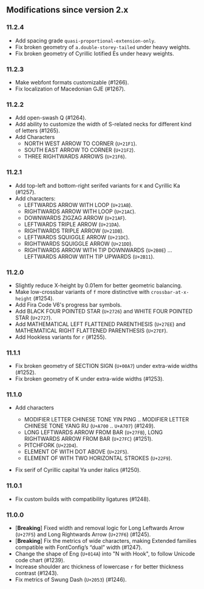 ## Modifications since version 2.x

### 11.2.4

 * Add spacing grade `quasi-proportional-extension-only`.
 * Fix broken geometry of `a.double-storey-tailed` under heavy weights.
 * Fix broken geometry of Cyrillic Iotified Es under heavy weights.


### 11.2.3

 * Make webfont formats customizable (#1266).
 * Fix localization of Macedonian GJE (#1267).


### 11.2.2

 * Add open-swash Q (#1264).
 * Add ability to customize the width of S-related necks for different kind of letters (#1265).
 * Add Characters
   - NORTH WEST ARROW TO CORNER (`U+21F1`).
   - SOUTH EAST ARROW TO CORNER (`U+21F2`).
   - THREE RIGHTWARDS ARROWS (`U+21F6`).


### 11.2.1

 * Add top-left and bottom-right serifed variants for `K` and Cyrillic Ka (#1257).
 * Add characters:
   - LEFTWARDS ARROW WITH LOOP (`U+21AB`).
   - RIGHTWARDS ARROW WITH LOOP (`U+21AC`).
   - DOWNWARDS ZIGZAG ARROW (`U+21AF`).
   - LEFTWARDS TRIPLE ARROW (`U+21DA`).
   - RIGHTWARDS TRIPLE ARROW (`U+21DB`).
   - LEFTWARDS SQUIGGLE ARROW (`U+21DC`).
   - RIGHTWARDS SQUIGGLE ARROW (`U+21DD`).
   - RIGHTWARDS ARROW WITH TIP DOWNWARDS (`U+2B0E`) ... LEFTWARDS ARROW WITH TIP UPWARDS (`U+2B11`).


### 11.2.0

 * Slightly reduce X-height by 0.01em for better geometric balancing.
 * Make low-crossbar variants of `f` more distinctive with `crossbar-at-x-height` (#1254).
 * Add Fira Code V6's progress bar symbols.
 * Add BLACK FOUR POINTED STAR (`U+2726`) and WHITE FOUR POINTED STAR (`U+2727`).
 * Add MATHEMATICAL LEFT FLATTENED PARENTHESIS (`U+27EE`) and MATHEMATICAL RIGHT FLATTENED PARENTHESIS (`U+27EF`).
 * Add Hookless variants for `r` (#1255).


### 11.1.1

 * Fix broken geometry of SECTION SIGN (`U+00A7`) under extra-wide widths (#1252).
 * Fix broken geometry of K under extra-wide widths (#1253).


### 11.1.0

 * Add characters
   - MODIFIER LETTER CHINESE TONE YIN PING .. MODIFIER LETTER CHINESE TONE YANG RU (`U+A700` .. `U+A707`) (#1249).
   - LONG LEFTWARDS ARROW FROM BAR (`U+27FB`), LONG RIGHTWARDS ARROW FROM BAR (`U+27FC`) (#1251).
   - PITCHFORK (`U+22D4`).
   - ELEMENT OF WITH DOT ABOVE (`U+22F5`).
   - ELEMENT OF WITH TWO HORIZONTAL STROKES (`U+22F9`).

 * Fix serif of Cyrillic capital Ya under italics (#1250).


### 11.0.1

 * Fix custom builds with compatibility ligatures (#1248).


### 11.0.0

 * \[**Breaking**\] Fixed width and removal logic for Long Leftwards Arrow (`U+27F5`) and Long Rightwards Arrow (`U+27F6`) (#1245).
 * \[**Breaking**\] Fix the metrics of wide characters, making Extended families compatible with FontConfig’s “dual” width (#1247).
 * Change the shape of Eng (`U+014A`) into "N with Hook", to follow Unicode code chart (#1239).
 * Increase shoulder arc thickness of lowercase `r` for better thickness contrast (#1243).
 * Fix metrics of Swung Dash (`U+2053`) (#1246).

